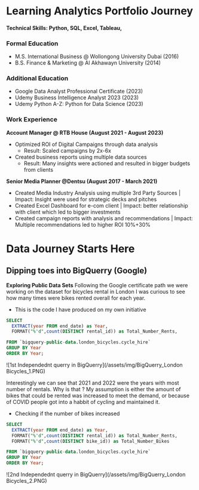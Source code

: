 # Learning Analytics Portfolio Journey

#### Technical Skills: Python, SQL, Excel, Tableau, 

### Formal Education
- M.S. International Business @ Wollongong University Dubai (2016)
- B.S. Finance & Marketing @ Al Akhawayn University (2014)


### Additional Education
- Google Data Analyst Professional Certificate (2023)
- Udemy Business Intelligence Analyst 2023 (2023)
- Udemy Python A-Z: Python for Data Science (2023)

### Work Experience
**Account Manager @ RTB House (August 2021 - August 2023)**
- Optimized ROI of Digital Campaigns through data analysis
  - Result: Scaled campaigns by 2x-6x
- Created business reports using multiple data sources
  - Result: Many insights were actioned and resulted in bigger budgets from clients
  

**Senior Media Planner @Dentsu (August 2017 - March 2021)**
- Created Media Industry Analysis using multiple 3rd Party Sources | Impact: Insight were used for strategic decks and pitches
- Created Excel Dashboard for e-com client | Impact: better relationship with client which led to bigger investments
- Created campaign reports with analysis and recommendations | Impact: Multiple recommendations led to higher ROI 10%+30%


# Data Journey Starts Here 

## Dipping toes into BigQuerry (Google)
**Exploring Public Data Sets**
Following the Google certificate path we were working on the dataset for bicycles rental in London I was curious to see how many times were bikes rented overall for each year.

- This is the code I have produced on my own initiative
```SQL
SELECT  
  EXTRACT(year FROM end_date) as Year,
  FORMAT("%'d",count(DISTINCT rental_id)) as Total_Number_Rents,

FROM `bigquery-public-data.london_bicycles.cycle_hire` 
GROUP BY Year
ORDER BY Year;
```
![1st Independednt querry in BigQuerry](/assets/img/BigQuerry_London Bicycles_1.PNG)

Interestingly we can see that 2021 and 2022 were the years with most number of rentals. Why is that ? My assumption is either the amount of bikes that could be rented was increased to meet the demand, or because of COVID people got into a habbit of cycling and maintained it. 

- Checking if the number of bikes increased
  
```SQL
SELECT  
  EXTRACT(year FROM end_date) as Year,
  FORMAT("%'d",count(DISTINCT rental_id)) as Total_Number_Rents,
  FORMAT("%'d",count(DISTINCT bike_id)) as Total_Number_Bikes

FROM `bigquery-public-data.london_bicycles.cycle_hire` 
GROUP BY Year
ORDER BY Year;
```
![2nd Independednt querry in BigQuerry](/assets/img/BigQuerry_London Bicycles_2.PNG)
